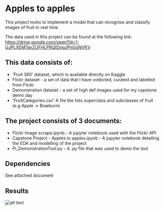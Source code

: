 # Apples to apples

This project looks to implement a model that can recognise and classify images of fruit in real time.

The data used in this project can be found at the following link:
https://drive.google.com/open?id=1-UJPLXEM7avZUFHLPRQtDogJPnGqNVKV

## This data consists of:
* 'Fruit 360' dataset, which is available directly on Kaggle
* Flickr dataset - a set of data that I have collected, curated and labelled from Flickr
* Demonstration dataset - a set of high def images used for my capstone demo day 
* 'FruitCategories.csv' A file the lists superclass and subclasses of fruit (e.g Apple -> Braeburn)

## The project consists of 3 documents:
* Flickr Image scrape.ipynb - A jupyter notebook used with the Flickr API
* Capstone Project - Apples to apples.ipynb - A jupyter notebook detailing the EDA and modelling of the project
* Pi_DemonstrationTool.py - A .py file that was used to demo the tool

## Dependencies
See attached document

## Results
![alt text](./fruit_detection.gif)